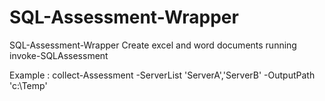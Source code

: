 # SQL-Assessment-Wrapper
SQL-Assessment-Wrapper
Create excel and word documents running invoke-SQLAssessment 

Example :
collect-Assessment  -ServerList 'ServerA','ServerB'  -OutputPath 'c:\Temp'

